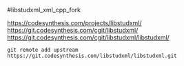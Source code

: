 #libstudxml_xml_cpp_fork

https://codesynthesis.com/projects/libstudxml/  
https://git.codesynthesis.com/cgit/libstudxml/  
https://git.codesynthesis.com/cgit/libstudxml/libstudxml/  

```
git remote add upstream https://git.codesynthesis.com/libstudxml/libstudxml.git   


